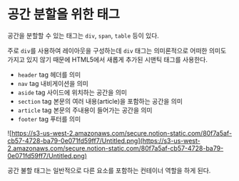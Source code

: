 # 공간 분할을 위한 태그

공간을 분할할 수 있는 태그는 `div`, `span`, `table` 등이 있다.

주로 `div`를 사용하여 레이아웃을 구성하는데 `div` 태그는 의미론적으로 어떠한 의미도 가지고 있지 않기 때문에 HTML5에서 새롭게 추가된 시맨틱 태그를 사용한다.

-   `header` tag
    헤더를 의미
-   `nav` tag
    내비게이션을 의미
-   `aside` tag
    사이드에 위치하는 공간을 의미
-   `section` tag
    본문의 여러 내용(article)을 포함하는 공간을 의미
-   `article` tag
    본문의 주내용이 들어가는 공간을 의미
-   `footer` tag
    푸터를 의미

![https://s3-us-west-2.amazonaws.com/secure.notion-static.com/80f7a5af-cb57-4728-ba79-0e071fd59ff7/Untitled.png](https://s3-us-west-2.amazonaws.com/secure.notion-static.com/80f7a5af-cb57-4728-ba79-0e071fd59ff7/Untitled.png)

공간 불할 태그는 일반적으로 다른 요소를 포함하는 컨테이너 역할을 하게 된다.
